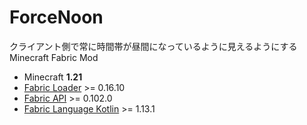 # ForceNoon

クライアント側で常に時間帯が昼間になっているように見えるようにする Minecraft Fabric Mod

- Minecraft **1.21**
- [Fabric Loader](https://fabricmc.net/use/installer/) >= 0.16.10
- [Fabric API](https://www.curseforge.com/minecraft/mc-mods/fabric-api) >= 0.102.0
- [Fabric Language Kotlin](https://www.curseforge.com/minecraft/mc-mods/fabric-language-kotlin) >= 1.13.1
